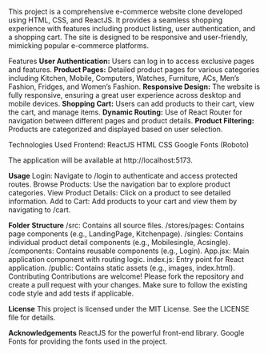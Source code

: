 This project is a comprehensive e-commerce website clone developed using HTML, CSS, and ReactJS. It provides a seamless shopping experience with features including product listing, 
user authentication, and a shopping cart. The site is designed to be responsive and user-friendly, mimicking popular e-commerce platforms.

Features
**User Authentication:** Users can log in to access exclusive pages and features.
**Product Pages:** Detailed product pages for various categories including Kitchen, Mobile, Computers, Watches, Furniture, ACs, Men’s Fashion, Fridges, and Women’s Fashion.
**Responsive Design:** The website is fully responsive, ensuring a great user experience across desktop and mobile devices.
**Shopping Cart:** Users can add products to their cart, view the cart, and manage items.
**Dynamic Routing:** Use of React Router for navigation between different pages and product details.
**Product Filtering:** Products are categorized and displayed based on user selection.


Technologies Used
Frontend:
ReactJS
HTML
CSS
Google Fonts (Roboto)

The application will be available at http://localhost:5173.


**Usage**
Login: Navigate to /login to authenticate and access protected routes.
Browse Products: Use the navigation bar to explore product categories.
View Product Details: Click on a product to see detailed information.
Add to Cart: Add products to your cart and view them by navigating to /cart.


**Folder Structure**
/src: Contains all source files.
/stores/pages: Contains page components (e.g., LandingPage, Kitchenpage).
/singles: Contains individual product detail components (e.g., Mobilesingle, Acsingle).
/components: Contains reusable components (e.g., Login).
App.jsx: Main application component with routing logic.
index.js: Entry point for React application.
/public: Contains static assets (e.g., images, index.html).
Contributing
Contributions are welcome! Please fork the repository and create a pull request with your changes. Make sure to follow the existing code style and add tests if applicable.

**License**
This project is licensed under the MIT License. See the LICENSE file for details.

**Acknowledgements**
ReactJS for the powerful front-end library.
Google Fonts for providing the fonts used in the project.
